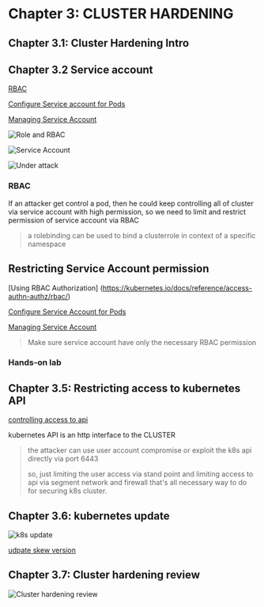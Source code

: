 # Chapter 3: CLUSTER HARDENING
## Chapter 3.1: Cluster Hardening Intro

## Chapter 3.2 Service account 

[RBAC](https://kubernetes.io/docs/reference/access-authn-authz/rbac/)

[Configure Service account for Pods](https://kubernetes.io/docs/tasks/configure-pod-container/configure-service-account/)

[Managing Service Account](https://kubernetes.io/docs/reference/access-authn-authz/service-accounts-admin/)

![Role and RBAC](https://github.com/hassj/CKS-ACloudGuru/tree/main/Image/19-RBAC-Roles.JPG "Role and Rbac")

![Service Account](https://github.com/hassj/CKS-ACloudGuru/tree/main/Image/20-Service-Account.JPG "Service Account")

![Under attack](https://github.com/hassj/CKS-ACloudGuru/tree/main/Image/21-Uder-attack.JPG "Under attack")

### RBAC
If an attacker get control a pod, then he could keep controlling all of cluster via service account with high permission, so we need to limit and restrict permission of service account via RBAC

> a rolebinding can be used to bind a clusterrole in context of a specific namespace

## Restricting Service Account permission

[Using RBAC Authorization] (https://kubernetes.io/docs/reference/access-authn-authz/rbac/)

[Configure Service Account for Pods](https://kubernetes.io/docs/tasks/configure-pod-container/configure-service-account/)

[Managing Service Account](https://kubernetes.io/docs/reference/access-authn-authz/service-accounts-admin/)

> Make sure service account have only the necessary RBAC permission

### Hands-on lab

## Chapter 3.5: Restricting access to kubernetes API

[controlling access to api](https://kubernetes.io/docs/concepts/security/controlling-access/)

kubernetes API is an http interface to the CLUSTER

> the attacker can use user account compromise or exploit the k8s api directly via port 6443
>
> so, just limiting the user access via stand point and limiting access to api via segment network and firewall that's all necessary way to do for securing k8s cluster.

## Chapter 3.6: kubernetes update
![k8s update](https://github.com/hassj/CKS-ACloudGuru/tree/main/Image/22-k8s-update.JPG "k8s udpate")

[udpate skew version](https://kubernetes.io/releases/version-skew-policy/)

## Chapter 3.7: Cluster hardening review

![Cluster hardening review](https://github.com/hassj/CKS-ACloudGuru/tree/main/Image/23-cluster-hardening-review.JPG "Cluster hardening review")

